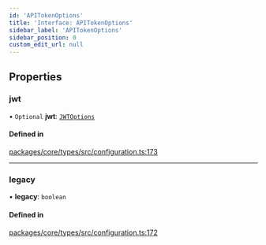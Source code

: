 ```yaml
---
id: 'APITokenOptions'
title: 'Interface: APITokenOptions'
sidebar_label: 'APITokenOptions'
sidebar_position: 0
custom_edit_url: null
---
```


## Properties

### jwt

• `Optional` **jwt**: [`JWTOptions`](JWTOptions.md)

#### Defined in

[packages/core/types/src/configuration.ts:173](https://github.com/verdaccio/verdaccio/blob/10057a4ff/packages/core/types/src/configuration.ts#L173)

---

### legacy

• **legacy**: `boolean`

#### Defined in

[packages/core/types/src/configuration.ts:172](https://github.com/verdaccio/verdaccio/blob/10057a4ff/packages/core/types/src/configuration.ts#L172)
